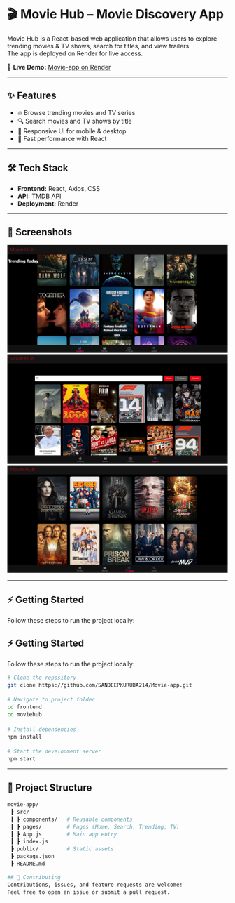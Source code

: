# 🎬 Movie Hub – Movie Discovery App

Movie Hub is a React-based web application that allows users to explore trending movies & TV shows, search for titles, and view trailers.  
The app is deployed on Render for live access.  

🔗 **Live Demo:** [Movie-app on Render](https://movie-app-3ell.onrender.com)  

---

## ✨ Features
- 🔥 Browse trending movies and TV series  
- 🔍 Search movies and TV shows by title   
- 📱 Responsive UI for mobile & desktop  
- 🚀 Fast performance with React  

---

## 🛠️ Tech Stack
- **Frontend:** React, Axios, CSS  
- **API:** [TMDB API](https://www.themoviedb.org/)  
- **Deployment:** Render  

---

## 📸 Screenshots


![Trendingpage](assets/Trending.png)  
![Search Results](assets/Search.png)  
![TV-series](assets/TVSeries.png)  

---

## ⚡ Getting Started

Follow these steps to run the project locally:

## ⚡ Getting Started

Follow these steps to run the project locally:

```bash
# Clone the repository
git clone https://github.com/SANDEEPKURUBA214/Movie-app.git

# Navigate to project folder
cd frontend
cd moviehub

# Install dependencies
npm install

# Start the development server
npm start
```   

---

## 📂 Project Structure
```bash
movie-app/
 ┣ src/
 ┃ ┣ components/   # Reusable components
 ┃ ┣ pages/        # Pages (Home, Search, Trending, TV)
 ┃ ┣ App.js        # Main app entry
 ┃ ┣ index.js
 ┣ public/         # Static assets
 ┣ package.json
 ┣ README.md
```
```bash
## 🤝 Contributing
Contributions, issues, and feature requests are welcome!  
Feel free to open an issue or submit a pull request.


